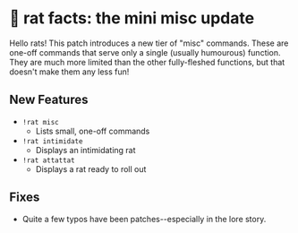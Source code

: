 # 🐀 rat facts: the mini misc update

Hello rats! This patch introduces a new tier of "misc" commands. These are one-off commands that serve only a single (usually humourous) function. They are much more limited than the other fully-fleshed functions, but that doesn't make them any less fun!

## New Features

-   `!rat misc`
    -   Lists small, one-off commands
-   `!rat intimidate`
    -   Displays an intimidating rat
-   `!rat attattat`
    -   Displays a rat ready to roll out

## Fixes

-   Quite a few typos have been patches--especially in the lore story.
